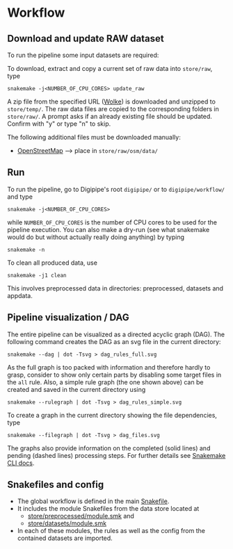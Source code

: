 # Workflow

## Download and update RAW dataset

To run the pipeline some input datasets are required:

To download, extract and copy a current set of raw data into `store/raw`, type

    snakemake -j<NUMBER_OF_CPU_CORES> update_raw

A zip file from the specified URL
([Wolke](https://wolke.rl-institut.de/s/w8WKwXT3f9ZzZQJ/download))
is downloaded and unzipped to `store/temp/`. The raw data files are copied to
the corresponding folders in `store/raw/`.
A prompt asks if an already existing file should be updated. Confirm with "y"
or type "n" to skip.

The following additional files must be downloaded manually:

- [OpenStreetMap](https://download.geofabrik.de/europe/germany-230101.osm.pbf)
  --> place in `store/raw/osm/data/`

## Run

To run the pipeline, go to Digipipe's root `digipipe/` or to
`digipipe/workflow/` and type

    snakemake -j<NUMBER_OF_CPU_CORES>

while `NUMBER_OF_CPU_CORES` is the number of CPU cores to be used for the
pipeline execution.  You can also make a dry-run (see what snakemake would do
but without actually really doing anything) by typing

    snakemake -n

To clean all produced data, use

    snakemake -j1 clean

This involves preprocessed data in directories: preprocessed, datasets and
appdata.

## Pipeline visualization / DAG

The entire pipeline can be visualized as a directed acyclic graph (DAG).
The following command creates the DAG as an svg file in the current directory:

    snakemake --dag | dot -Tsvg > dag_rules_full.svg

As the full graph is too packed with information and therefore hardly to grasp,
consider to show only certain parts by disabling some target files in the `all`
rule. Also, a simple rule graph (the one shown above) can be created and saved
in the current directory using

    snakemake --rulegraph | dot -Tsvg > dag_rules_simple.svg

To create a graph in the current directory showing the file dependencies, type

    snakemake --filegraph | dot -Tsvg > dag_files.svg

The graphs also provide information on the completed (solid lines) and pending
(dashed lines) processing steps. For further details see
[Snakemake CLI docs](https://snakemake.readthedocs.io/en/stable/executing/cli.html).

## Snakefiles and config

- The global workflow is defined in the main
  [Snakefile](../workflow/Snakefile).
- It includes the module Snakefiles from the data store located at
  - [store/preprocessed/module.smk](../store/preprocessed/module.smk) and
  - [store/datasets/module.smk](../store/datasets/module.smk)
- In each of these modules, the rules as well as the config from the contained
  datasets are imported.
